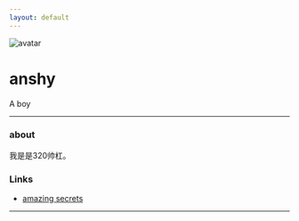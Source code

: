 ```yaml
---
layout: default
---
```


![avatar](avatar.jpg)

# anshy

A boy

- - -

### about
 
我是是320帅杠。
### Links

 * [amazing secrets](https://www.bilibili.com/video/av46288097/)

- - -
